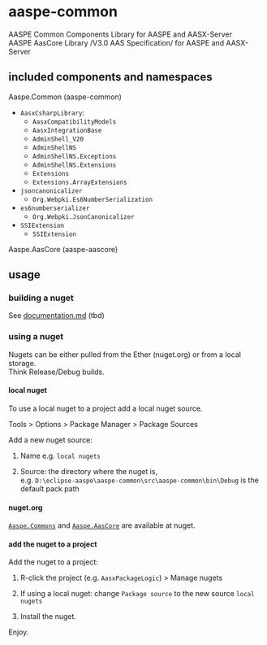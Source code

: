 # aaspe-common

AASPE Common Components Library for AASPE and AASX-Server  
AASPE AasCore Library /V3.0 AAS Specification/ for AASPE and AASX-Server  

## included components and namespaces

Aaspe.Common (aaspe-common)

- `AasxCsharpLibrary`:
    - `AasxCompatibilityModels`
    - `AasxIntegrationBase`
    - `AdminShell_V20`
    - `AdminShellNS`
    - `AdminShellNS.Exceptions`
    - `AdminShellNS.Extensions`
    - `Extensions`
    - `Extensions.ArrayExtensions`
- `jsoncanonicalizer`
    - `Org.Webpki.Es6NumberSerialization`
- `es6numberserializer`
    - `Org.Webpki.JsonCanonicalizer`
- `SSIExtension`
    - `SSIExtension`

Aaspe.AasCore (aaspe-aascore)

## usage

### building a nuget

See [documentation.md]() (tbd)

### using a nuget

Nugets can be either pulled from the Ether (nuget.org) or from a local storage.  
Think Release/Debug builds.

#### local nuget

To use a local nuget to a project add a local nuget source.

Tools > Options > Package Manager > Package Sources

Add a new nuget source:

1. Name e.g. `local nugets`

2. Source: the directory where the nuget is,     
    e.g. `D:\eclipse-aaspe\aaspe-common\src\aaspe-common\bin\Debug` is the default pack path

#### nuget.org

[`Aaspe.Commons`](https://www.nuget.org/packages/Aaspe.AasCore) and 
[`Aaspe.AasCore`](https://www.nuget.org/packages/AASPE.Common) are available at nuget.

#### add the nuget to a project

Add the nuget to a project:

1. R-click the project (e.g. `AasxPackageLogic`) > Manage nugets

1. If using a local nuget: change `Package source` to the new source `local nugets`

1. Install the nuget.

Enjoy.
